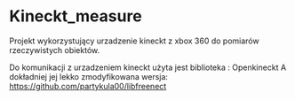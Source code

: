 # Kineckt_measure

Projekt wykorzystujący urzadzenie kineckt z xbox 360 do pomiarów rzeczywistych obiektów.

Do komunikacji z urzadzeniem kineckt użyta jest biblioteka : Openkineckt
A dokładniej jej lekko zmodyfikowana wersja: https://github.com/partykula00/libfreenect
